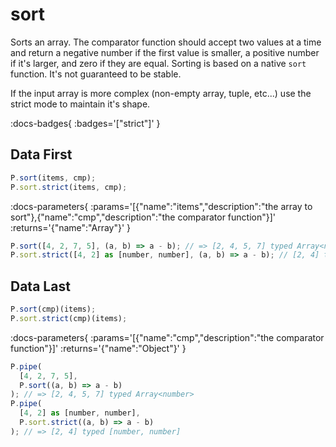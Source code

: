 # sort

Sorts an array. The comparator function should accept two values at a time and return a negative number if the first value is smaller, a positive number if it's larger, and zero if they are equal.
Sorting is based on a native `sort` function. It's not guaranteed to be stable.

If the input array is more complex (non-empty array, tuple, etc...) use the
strict mode to maintain it's shape.

:docs-badges{ :badges='["strict"]' }


## Data First

```js [light]
P.sort(items, cmp);
P.sort.strict(items, cmp);
```

:docs-parameters{ :params='[{"name":"items","description":"the array to sort"},{"name":"cmp","description":"the comparator function"}]' :returns='{"name":"Array"}' }

```js
P.sort([4, 2, 7, 5], (a, b) => a - b); // => [2, 4, 5, 7] typed Array<number>
P.sort.strict([4, 2] as [number, number], (a, b) => a - b); // [2, 4] typed [number, number]
```

## Data Last

```js [light]
P.sort(cmp)(items);
P.sort.strict(cmp)(items);
```

:docs-parameters{ :params='[{"name":"cmp","description":"the comparator function"}]' :returns='{"name":"Object"}' }

```js
P.pipe(
  [4, 2, 7, 5],
  P.sort((a, b) => a - b)
); // => [2, 4, 5, 7] typed Array<number>
P.pipe(
  [4, 2] as [number, number],
  P.sort.strict((a, b) => a - b)
); // => [2, 4] typed [number, number]
```